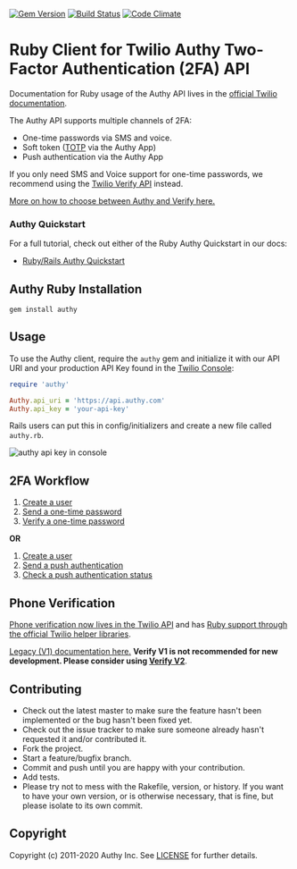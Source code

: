 [![Gem Version](https://badge.fury.io/rb/authy.svg)](https://rubygems.org/gems/authy/) [![Build Status](https://travis-ci.org/twilio/authy-ruby.png?branch=master)](https://travis-ci.org/twilio/authy-ruby) [![Code Climate](https://codeclimate.com/github/authy/authy-ruby.png)](https://codeclimate.com/github/authy/authy-ruby)

# Ruby Client for Twilio Authy Two-Factor Authentication (2FA) API

Documentation for Ruby usage of the Authy API lives in the [official Twilio documentation](https://www.twilio.com/docs/authy/api/).

The Authy API supports multiple channels of 2FA:
* One-time passwords via SMS and voice.
* Soft token ([TOTP](https://www.twilio.com/docs/glossary/totp) via the Authy App)
* Push authentication via the Authy App

If you only need SMS and Voice support for one-time passwords, we recommend using the [Twilio Verify API](https://www.twilio.com/docs/verify/api) instead. 

[More on how to choose between Authy and Verify here.](https://www.twilio.com/docs/verify/authy-vs-verify)

### Authy Quickstart

For a full tutorial, check out either of the Ruby Authy Quickstart in our docs:
* [Ruby/Rails Authy Quickstart](https://www.twilio.com/docs/authy/quickstart/two-factor-authentication-ruby-rails)

## Authy Ruby Installation

```
gem install authy
```

## Usage

To use the Authy client, require the `authy` gem and initialize it with our API URI and your production API Key found in the [Twilio Console](https://www.twilio.com/console/authy/applications/):

```ruby
require 'authy'

Authy.api_uri = 'https://api.authy.com'
Authy.api_key = 'your-api-key'
```

Rails users can put this in config/initializers and create a new file called `authy.rb`.

![authy api key in console](https://s3.amazonaws.com/com.twilio.prod.twilio-docs/images/account-security-api-key.width-800.png)

## 2FA Workflow

1. [Create a user](https://www.twilio.com/docs/authy/api/users#enabling-new-user)
2. [Send a one-time password](https://www.twilio.com/docs/authy/api/one-time-passwords)
3. [Verify a one-time password](https://www.twilio.com/docs/authy/api/one-time-passwords#verify-a-one-time-password)

**OR**

1. [Create a user](https://www.twilio.com/docs/authy/api/users#enabling-new-user)
2. [Send a push authentication](https://www.twilio.com/docs/authy/api/push-authentications)
3. [Check a push authentication status](https://www.twilio.com/docs/authy/api/push-authentications#check-approval-request-status)


## <a name="phone-verification"></a>Phone Verification

[Phone verification now lives in the Twilio API](https://www.twilio.com/docs/verify/api) and has [Ruby support through the official Twilio helper libraries](https://www.twilio.com/docs/libraries/ruby). 

[Legacy (V1) documentation here.](verify-legacy-v1.md) **Verify V1 is not recommended for new development. Please consider using [Verify V2](https://www.twilio.com/docs/verify/api)**.

## Contributing
* Check out the latest master to make sure the feature hasn't been implemented or the bug hasn't been fixed yet.
* Check out the issue tracker to make sure someone already hasn't requested it and/or contributed it.
* Fork the project.
* Start a feature/bugfix branch.
* Commit and push until you are happy with your contribution.
* Add tests.
* Please try not to mess with the Rakefile, version, or history. If you want to have your own version, or is otherwise necessary, that is fine, but please isolate to its own commit.

## Copyright

Copyright (c) 2011-2020 Authy Inc. See [LICENSE](https://github.com/twilio/authy-ruby/blob/master/LICENSE.txt) for further details.
